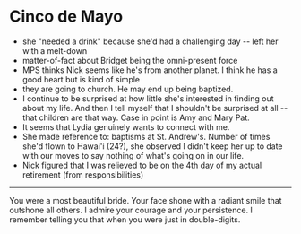 # Cinco de Mayo
- she "needed a drink" because she'd had a challenging day -- left her with a melt-down
- matter-of-fact about Bridget being the omni-present force
- MPS thinks Nick seems like he's from another planet. I think he has a good heart but is kind of simple
- they are going to church. He may end up being baptized.
- I continue to be surprised at how little she's interested in finding out about my life. And then I tell myself that I shouldn't be surprised at all -- that children are that way. Case in point is Amy and Mary Pat.
- It seems that Lydia genuinely wants to connect with me.
- She made reference to: baptisms at St. Andrew's. Number of times she'd flown to Hawai'i (24?), she observed I didn't keep her up to date with our moves to say nothing of what's going on in our life.
- Nick figured that I was relieved to be on the 4th day of my actual retirement (from responsibilities)
--- 
You were a most beautiful bride. Your face shone with a radiant smile that outshone all others. I admire your courage and your persistence. I remember telling you that when you were just in double-digits.